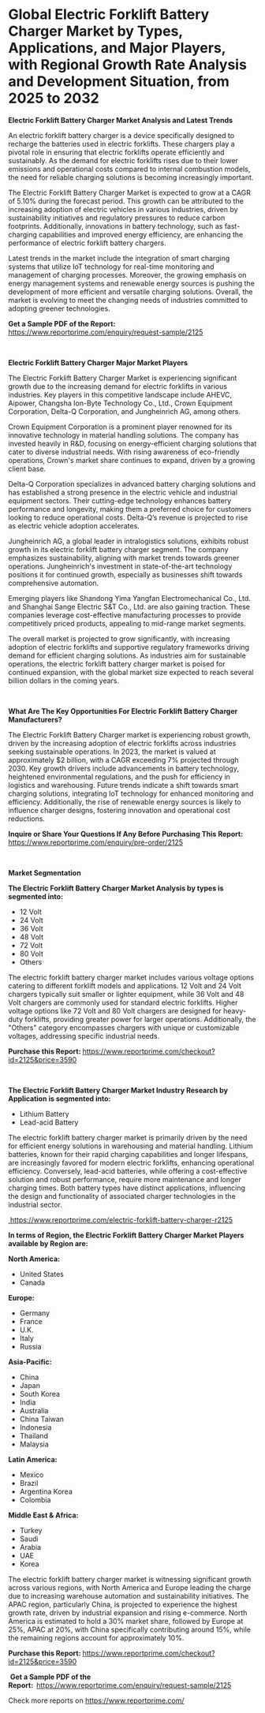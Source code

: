 <p><h1>Global Electric Forklift Battery Charger Market by Types, Applications, and Major Players, with Regional Growth Rate Analysis and Development Situation, from 2025 to 2032</h1></p><p><strong>Electric Forklift Battery Charger Market Analysis and Latest Trends</strong></p>
<p><p>An electric forklift battery charger is a device specifically designed to recharge the batteries used in electric forklifts. These chargers play a pivotal role in ensuring that electric forklifts operate efficiently and sustainably. As the demand for electric forklifts rises due to their lower emissions and operational costs compared to internal combustion models, the need for reliable charging solutions is becoming increasingly important.</p><p>The Electric Forklift Battery Charger Market is expected to grow at a CAGR of 5.10% during the forecast period. This growth can be attributed to the increasing adoption of electric vehicles in various industries, driven by sustainability initiatives and regulatory pressures to reduce carbon footprints. Additionally, innovations in battery technology, such as fast-charging capabilities and improved energy efficiency, are enhancing the performance of electric forklift battery chargers.</p><p>Latest trends in the market include the integration of smart charging systems that utilize IoT technology for real-time monitoring and management of charging processes. Moreover, the growing emphasis on energy management systems and renewable energy sources is pushing the development of more efficient and versatile charging solutions. Overall, the market is evolving to meet the changing needs of industries committed to adopting greener technologies.</p></p>
<p><strong>Get a Sample PDF of the Report:&nbsp;</strong> <a href="https://www.reportprime.com/enquiry/request-sample/2125?utm_campaign=2937&utm_medium=2&utm_source=Github&utm_content=ia&utm_term=18032025&utm_id=electric-forklift-battery-charger">https://www.reportprime.com/enquiry/request-sample/2125</a></p>
<p>&nbsp;</p>
<p><strong>Electric Forklift Battery Charger Major Market Players</strong></p>
<p><p>The Electric Forklift Battery Charger Market is experiencing significant growth due to the increasing demand for electric forklifts in various industries. Key players in this competitive landscape include AHEVC, Aipower, Changsha Ion-Byte Technology Co., Ltd., Crown Equipment Corporation, Delta-Q Corporation, and Jungheinrich AG, among others.</p><p>Crown Equipment Corporation is a prominent player renowned for its innovative technology in material handling solutions. The company has invested heavily in R&D, focusing on energy-efficient charging solutions that cater to diverse industrial needs. With rising awareness of eco-friendly operations, Crown's market share continues to expand, driven by a growing client base.</p><p>Delta-Q Corporation specializes in advanced battery charging solutions and has established a strong presence in the electric vehicle and industrial equipment sectors. Their cutting-edge technology enhances battery performance and longevity, making them a preferred choice for customers looking to reduce operational costs. Delta-Q’s revenue is projected to rise as electric vehicle adoption accelerates.</p><p>Jungheinrich AG, a global leader in intralogistics solutions, exhibits robust growth in its electric forklift battery charger segment. The company emphasizes sustainability, aligning with market trends towards greener operations. Jungheinrich's investment in state-of-the-art technology positions it for continued growth, especially as businesses shift towards comprehensive automation.</p><p>Emerging players like Shandong Yima Yangfan Electromechanical Co., Ltd. and Shanghai Sange Electric S&T Co., Ltd. are also gaining traction. These companies leverage cost-effective manufacturing processes to provide competitively priced products, appealing to mid-range market segments.</p><p>The overall market is projected to grow significantly, with increasing adoption of electric forklifts and supportive regulatory frameworks driving demand for efficient charging solutions. As industries aim for sustainable operations, the electric forklift battery charger market is poised for continued expansion, with the global market size expected to reach several billion dollars in the coming years.</p></p>
<p>&nbsp;</p>
<p><strong>What Are The Key Opportunities For Electric Forklift Battery Charger Manufacturers?</strong></p>
<p><p>The Electric Forklift Battery Charger market is experiencing robust growth, driven by the increasing adoption of electric forklifts across industries seeking sustainable operations. In 2023, the market is valued at approximately $2 billion, with a CAGR exceeding 7% projected through 2030. Key growth drivers include advancements in battery technology, heightened environmental regulations, and the push for efficiency in logistics and warehousing. Future trends indicate a shift towards smart charging solutions, integrating IoT technology for enhanced monitoring and efficiency. Additionally, the rise of renewable energy sources is likely to influence charger designs, fostering innovation and operational cost reductions.</p></p>
<p><strong>Inquire or Share Your Questions If Any Before Purchasing This Report:</strong> <a href="https://www.reportprime.com/enquiry/pre-order/2125?utm_campaign=2937&utm_medium=2&utm_source=Github&utm_content=ia&utm_term=18032025&utm_id=electric-forklift-battery-charger">https://www.reportprime.com/enquiry/pre-order/2125</a></p>
<p>&nbsp;</p>
<p><strong>Market Segmentation</strong></p>
<p><strong>The Electric Forklift Battery Charger Market Analysis by types is segmented into:</strong></p>
<p><ul><li>12 Volt</li><li>24 Volt</li><li>36 Volt</li><li>48 Volt</li><li>72 Volt</li><li>80 Volt</li><li>Others</li></ul></p>
<p><p>The electric forklift battery charger market includes various voltage options catering to different forklift models and applications. 12 Volt and 24 Volt chargers typically suit smaller or lighter equipment, while 36 Volt and 48 Volt chargers are commonly used for standard electric forklifts. Higher voltage options like 72 Volt and 80 Volt chargers are designed for heavy-duty forklifts, providing greater power for larger operations. Additionally, the "Others" category encompasses chargers with unique or customizable voltages, addressing specific industrial needs.</p></p>
<p><strong>Purchase this Report:&nbsp;</strong><a href="https://www.reportprime.com/checkout?id=2125&price=3590&utm_campaign=2937&utm_medium=2&utm_source=Github&utm_content=ia&utm_term=18032025&utm_id=electric-forklift-battery-charger">https://www.reportprime.com/checkout?id=2125&price=3590</a></p>
<p>&nbsp;</p>
<p><strong>The Electric Forklift Battery Charger Market Industry Research by Application is segmented into:</strong></p>
<p><ul><li>Lithium Battery</li><li>Lead-acid Battery</li></ul></p>
<p><p>The electric forklift battery charger market is primarily driven by the need for efficient energy solutions in warehousing and material handling. Lithium batteries, known for their rapid charging capabilities and longer lifespans, are increasingly favored for modern electric forklifts, enhancing operational efficiency. Conversely, lead-acid batteries, while offering a cost-effective solution and robust performance, require more maintenance and longer charging times. Both battery types have distinct applications, influencing the design and functionality of associated charger technologies in the industrial sector.</p></p>
<p><a href="https://www.reportprime.com/electric-forklift-battery-charger-r2125?utm_campaign=2937&utm_medium=2&utm_source=Github&utm_content=ia&utm_term=18032025&utm_id=electric-forklift-battery-charger">&nbsp;https://www.reportprime.com/electric-forklift-battery-charger-r2125</a></p>
<p><strong>In terms of Region, the Electric Forklift Battery Charger Market Players available by Region are:</strong></p>
<p>
    <p> <strong> North America: </strong>
        <ul>
            <li>United States</li>
            <li>Canada</li>
        </ul>
        </p> 
    <p> <strong> Europe: </strong>
        <ul>
            <li>Germany</li>
            <li>France</li>
            <li>U.K.</li>
            <li>Italy</li>
            <li>Russia</li>
        </ul>
        </p> 
    <p> <strong> Asia-Pacific: </strong>
        <ul>
            <li>China</li>
            <li>Japan</li>
            <li>South Korea</li>
            <li>India</li>
            <li>Australia</li>
            <li>China Taiwan</li>
            <li>Indonesia</li>
            <li>Thailand</li>
            <li>Malaysia</li>
        </ul>
        </p> 
    <p> <strong> Latin America: </strong>
        <ul>
            <li>Mexico</li>
            <li>Brazil</li>
            <li>Argentina Korea</li>
            <li>Colombia</li>
        </ul>
        </p> 
    <p> <strong> Middle East & Africa: </strong>
        <ul>
            <li>Turkey</li>
            <li>Saudi</li>
            <li>Arabia</li>
            <li>UAE</li>
            <li>Korea</li>
        </ul>
    </p>
    </p>
<p><p>The electric forklift battery charger market is witnessing significant growth across various regions, with North America and Europe leading the charge due to increasing warehouse automation and sustainability initiatives. The APAC region, particularly China, is projected to experience the highest growth rate, driven by industrial expansion and rising e-commerce. North America is estimated to hold a 30% market share, followed by Europe at 25%, APAC at 20%, with China specifically contributing around 15%, while the remaining regions account for approximately 10%.</p></p>
<p><strong>Purchase this Report: </strong><a href="https://www.reportprime.com/checkout?id=2125&price=3590&utm_campaign=2937&utm_medium=2&utm_source=Github&utm_content=ia&utm_term=18032025&utm_id=electric-forklift-battery-charger">https://www.reportprime.com/checkout?id=2125&price=3590</a></p>
<p>&nbsp;<strong>Get a Sample PDF of the Report:&nbsp;&nbsp;</strong><a href="https://www.reportprime.com/enquiry/request-sample/2125?utm_campaign=2937&utm_medium=2&utm_source=Github&utm_content=ia&utm_term=18032025&utm_id=electric-forklift-battery-charger">https://www.reportprime.com/enquiry/request-sample/2125</a></p>
<p><strong></strong></p>
<p>Check more reports on <a href="https://www.reportprime.com/?utm_campaign=2937&utm_medium=2&utm_source=Github&utm_content=ia&utm_term=18032025&utm_id=electric-forklift-battery-charger">https://www.reportprime.com/</a></p>